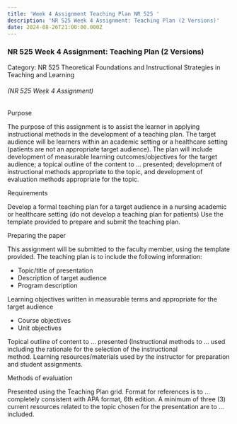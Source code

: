 ```yaml
---
title: 'Week 4 Assignment Teaching Plan NR 525 '
description: 'NR 525 Week 4 Assignment: Teaching Plan (2 Versions)'
date: 2024-08-26T21:00:00.000Z
---
```


### NR 525 Week 4 Assignment: Teaching Plan (2 Versions)

Category: NR 525 Theoretical Foundations and Instructional Strategies in Teaching and Learning

###### (NR 525 Week 4 Assignment)

Purpose

The purpose of this assignment is to assist the learner in applying instructional methods in the development of a teaching plan. The target audience will be learners within an academic setting or a healthcare setting (patients are not an appropriate target audience). The plan will include development of measurable learning outcomes/objectives for the target audience; a topical outline of the content to … presented; development of instructional methods appropriate to the topic, and development of evaluation methods appropriate for the topic.

Requirements

Develop a formal teaching plan for a target audience in a nursing academic or healthcare setting (do not develop a teaching plan for patients) Use the template provided to prepare and submit the teaching plan.

Preparing the paper

This assignment will be submitted to the faculty member, using the template provided. The teaching plan is to include the following information:

* Topic/title of presentation
* Description of target audience
* Program description

Learning objectives written in measurable terms and appropriate for the target audience

* Course objectives
* Unit objectives

Topical outline of content to … presented (Instructional methods to … used including the rationale for the selection of the instructional method. Learning resources/materials used by the instructor for preparation and student assignments.

Methods of evaluation

Presented using the Teaching Plan grid. Format for references is to … completely consistent with APA format, 6th edition. A minimum of three (3) current resources related to the topic chosen for the presentation are to … included.
